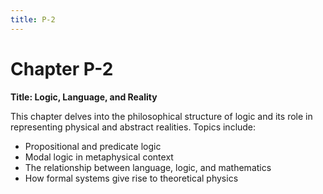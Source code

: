 ```yaml
---
title: P-2
---
```


# Chapter P-2

**Title: Logic, Language, and Reality**

This chapter delves into the philosophical structure of logic and its role in representing physical and abstract realities. Topics include:
- Propositional and predicate logic
- Modal logic in metaphysical context
- The relationship between language, logic, and mathematics
- How formal systems give rise to theoretical physics
